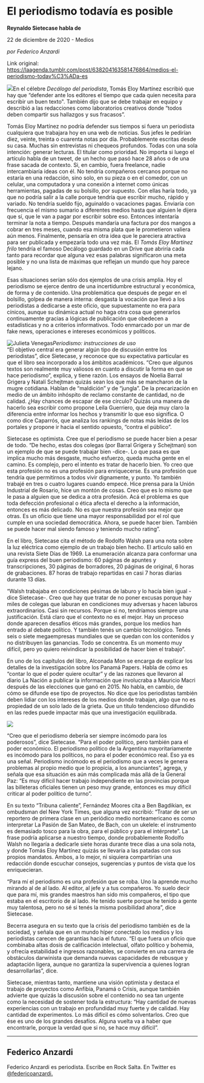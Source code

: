 # El periodismo todavía es posible

**Reynaldo Sietecase habla de**

22 de diciembre de 2020 - Medios

_por Federico Anzardi_

Link original: https://laagenda.tumblr.com/post/638204163581476864/medios-el-periodismo-todav%C3%ADa-es

![](https://64.media.tumblr.com/b357b3057c278a39d403d383fce3ca8a/9e886f6732f45507-7d/s500x750/f6afa3a03b14422de464374b19134828aac59014.jpg)En el célebre *Decálogo
del periodista*, Tomás Eloy Martínez escribió que hay que “defender ante los
editores el tiempo que cada quien necesita para escribir un buen texto".
También dijo que se debe trabajar en equipo y describió a las redacciones como
laboratorios creativos donde “todos deben compartir sus hallazgos y sus
fracasos”.

Tomás Eloy Martínez no podría defender sus tiempos si fuera
un periodista cualquiera que trabajara hoy en una web de noticias. Sus jefes le
pedirían diez, veinte, treinta o cuarenta notas por día. Probablemente escritas
desde su casa. Muchas sin entrevistas ni chequeos profundos. Todas con una sola
intención: generar lecturas. El titular como prioridad. No importa si luego el
artículo habla de un tweet, de un hecho que pasó hace 28 años o de una frase
sacada de contexto. Si, en cambio, fuera freelance, nadie intercambiaría ideas con
él. No tendría compañeros cercanos porque no estaría en una redacción, sino
solo, en su pieza o en el comedor, con un celular, una computadora y una
conexión a internet como únicas herramientas, pagadas de su bolsillo, por
supuesto. Con ellas haría todo, ya que no podría salir a la calle porque
tendría que escribir mucho, rápido y variado. No tendría sueldo fijo, aguinaldo
o vacaciones pagas. Enviaría con frecuencia el mismo sumario a diferentes
medios hasta que alguien le dijera que sí, que le van a pagar por escribir
sobre eso. Entonces intentaría terminar la nota a tiempo. Después mandaría una
factura por dos mangos a cobrar en tres meses, cuando esa misma plata que le
prometieron valiera aún menos. Finalmente, pensaría en otra idea que le
pareciera atractiva para ser publicada y empezaría todo una vez más. El *Tomás Eloy Martínez frilo* tendría el
famoso Decálogo guardado en un Drive que abriría cada tanto para recordar que
alguna vez esas palabras significaron una meta posible y no una lista de
máximas que reflejan un mundo que hoy parece lejano. 

Esas situaciones serían sólo dos ejemplos de una crisis
amplia. Hoy el periodismo se ejerce dentro de una incertidumbre estructural y
económica, de forma y de contenido. Una problemática que después de pegar en el
bolsillo, golpea de manera interna: desgasta la vocación que llevó a los
periodistas a dedicarse a este oficio, que supuestamente no era para cínicos,
aunque su dinámica actual no haga otra cosa que generarlos continuamente
gracias a lógicas de publicación que obedecen a estadísticas y no a criterios
informativos. Todo enmarcado por un mar de fake news, operaciones e intereses
económicos y políticos.

![Julieta Venegas](https://64.media.tumblr.com/f39d35d90d512c5c299867fdbeffcbc5/9e886f6732f45507-39/s250x400/603430a563fbdb427f359875717450ff1be78b68.jpg)*Periodismo: instrucciones de uso*  
“El objetivo central era generar algún tipo de discusión
entre los periodistas”, dice Sietecase, y reconoce que su expectativa
particular es que el libro sea incorporado a los ámbitos académicos. “Creo que
algunos textos son realmente muy valiosos en cuanto a discutir la forma en que
se hace periodismo”, explica, y tiene razón. Los ensayos de Noelia Barral
Grigera y Natalí Schejtman quizás sean los que más se mancharon de la mugre
cotidiana. Hablan de “maldición” y de “jungla”. De la precarización en medio de
un ámbito inhóspito de reclamo constante de cantidad, no de calidad. ¿Hay
chances de escapar de ese círculo? Quizás una manera de hacerlo sea escribir
como propone Leila Guerriero, que deja muy claro la diferencia entre informar
los hechos y transmitir lo que eso significa. O como dice Caparrós, que analiza
los rankings de notas más leídas de los portales y propone ir hacia el sentido
opuesto, “contra el público”. 

Sietecase es optimista. Cree que el periodismo se puede
hacer bien a pesar de todo. “De hecho, estas dos colegas (por Barral Grigera y
Schejtman) son un ejemplo de que se puede trabajar bien -dice-. Lo que pasa es
que implica mucho más desgaste, mucho esfuerzo, queda mucha gente en el camino.
Es complejo, pero el intento es tratar de hacerlo bien. Yo creo que esta
profesión no es una profesión para enriquecerse. Es una profesión que tendría
que permitirnos a todos vivir dignamente, y punto. Yo también trabajé en tres o
cuatro lugares cuando empecé. Hice prensa para la Unión Industrial de Rosario,
hice un montón de cosas. Creo que es lo mismo que le pasa a alguien que se
dedica a otra profesión. Acá el problema es que toda defección profesional o
ética afecta el derecho a la información, entonces es más delicado. No es que
nuestra profesión sea mejor que otras. Es un oficio que tiene una mayor
responsabilidad por el rol que cumple en una sociedad democrática. Ahora, se
puede hacer bien. También se puede hacer mal siendo famoso y teniendo mucho
rating”. 

En el libro, Sietecase cita el método de Rodolfo Walsh para
una nota sobre la luz eléctrica como ejemplo de un trabajo bien hecho. El
articulo salió en una revista Siete Días de 1969. La enumeración alcanza para
conformar una guía express del buen periodismo: 60 páginas de apuntes y
transcripciones, 30 páginas de borradores, 20 páginas de original, 6 horas de
grabaciones. 87 horas de trabajo repartidas en casi 7 horas diarias durante 13
días. 

“Walsh trabajaba en condiciones pésimas de laburo y lo hacía
bien igual -dice Sietecase-. Creo que hay que tratar de no poner excusas porque
hay miles de colegas que laburan en condiciones muy adversas y hacen laburos
extraordinarios. Casi sin recursos. Porque si no, tendríamos siempre una
justificación. Está claro que el contexto no es el mejor. Hay un proceso donde
aparecen desafíos éticos más grandes, porque los medios han entrado al debate
político. Y también tenés un cambio tecnológico. Tenés seis o siete
megaempresas mundiales que se quedan con los contenidos y no distribuyen las
ganancias. Todo se concentra. Es un momento muy difícil, pero yo quiero
reivindicar la posibilidad de hacer bien el trabajo”. 

En uno de los capítulos del libro, Alconada Mon se encarga
de explicar los detalles de la investigación sobre los Panamá Papers. Habla de
cómo es “contar lo que el poder quiere ocultar” y de las razones que llevaron
al diario La Nación a publicar la información que involucraba a Mauricio Macri
después de las elecciones que ganó en 2015. No habla, en cambio, de cómo se
difunde ese tipo de proyectos. No dice que los periodistas también deben lidiar
con los intereses de los medios donde trabajan, algo que no es propiedad de un
solo lado de la grieta. Que un título tendencioso difundido en las redes puede
impactar más que una investigación equilibrada. 


![](https://64.media.tumblr.com/e07d2ae3267edbb494e0a38b7feeef33/9e886f6732f45507-ac/s500x750/b6898cd94e4aac90715cb5be82fde05ca9fa29bd.jpg)

“Creo que el periodismo debería ser siempre incómodo para
los poderosos”, dice Sietecase. “Para el poder político, pero también para el
poder económico. El periodismo político de la Argentina mayoritariamente es
incómodo para los políticos, no para el poder económico real. Eso ya es una
señal. Periodismo incómodo es el periodismo que a veces le genera problemas al
propio medio que lo propicia, a los anunciantes”, agrega, y señala que esa
situación es aún más complicada más allá de la General Paz: “Es muy difícil
hacer trabajo independiente en las provincias porque las billeteras oficiales
tienen un peso muy grande, entonces es muy difícil criticar al poder político
de turno”. 

En su texto “Tribuna caliente”, Fernández Moores cita a Ben
Bagdikian, ex ombudsman del New York Times, que alguna vez escribió: “Tratar de
ser un reportero de primera clase en un periódico medio norteamericano es como
interpretar La Pasión de San Mateo, de Bach, con un ukelele: el instrumento es
demasiado tosco para la obra, para el público y para el intérprete”. La frase
podría aplicarse a nuestro tiempo, donde probablemente Rodolfo Walsh no
llegaría a dedicarle siete horas durante trece días a una sola nota, y donde
Tomás Eloy Martínez quizás se llevaría a las patadas con sus propios mandatos.
Ambos, a lo mejor, ni siquiera compartirían una redacción donde escuchar
consejos, sugerencias y puntos de vista que los enriquecieran. 

“Para mí el periodismo es una profesión que se roba. Uno la
aprende mucho mirando al de al lado. Al editor, al jefe y a tus compañeros. Yo
suelo decir que para mí, mis grandes maestros han sido mis compañeros, el tipo
que estaba en el escritorio de al lado. He tenido suerte porque he tenido a
gente muy talentosa, pero no sé si tenés la misma posibilidad ahora”, dice
Sietecase. 

Becerra asegura en su texto que la crisis del periodismo
también es de la sociedad, y señala que en un mundo híper conectado los medios
y los periodistas carecen de garantías hacia el futuro. “El que fuera un oficio
que combinaba altas dosis de calificación intelectual, olfato político y
bohemia, y ofrecía estabilidad e ingresos razonables, se convierte en una
carrera de obstáculos darwinista que demanda nuevas capacidades de rebusque y
adaptación ligera, aunque no garantiza la supervivencia a quienes logran
desarrollarlas”, dice. 

Sietecase, mientras tanto, mantiene una visión optimista y
destaca el trabajo de proyectos como Anfibia, Panamá o Crisis, aunque también advierte
que quizás la discusión sobre el contenido no sea tan urgente como la necesidad
de sostener toda la estructura: “Hay cantidad de nuevas experiencias con un
trabajo en profundidad muy fuerte y de calidad. Hay cantidad de experimentos.
Lo más difícil es cómo solventarlos. Creo que ése es uno de los grandes
desafíos. Alguna vuelta va a haber que encontrarle, porque la verdad que si no,
se hace muy difícil”.



---

Federico Anzardi
----------------

 Federico Anzardi es periodista. Escribe en Rock Salta. En Twitter es [@federicoanzardi.](https://twitter.com/federicoanzardi) 

